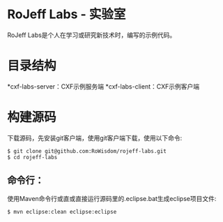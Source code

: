 # RoJeff Labs - 实验室

RoJeff Labs是个人在学习或研究新技术时，编写的示例代码。

# 目录结构
*cxf-labs-server：CXF示例服务端
*cxf-labs-client：CXF示例客户端

# 构建源码

下载源码，先安装git客户端，使用git客户端下载，使用以下命令:

    $ git clone git@github.com:RoWisdom/rojeff-labs.git
    $ cd rojeff-labs

## 命令行：
使用Maven命令行或直或直接运行源码里的.eclipse.bat生成eclipse项目文件:

    $ mvn eclipse:clean eclipse:eclipse

